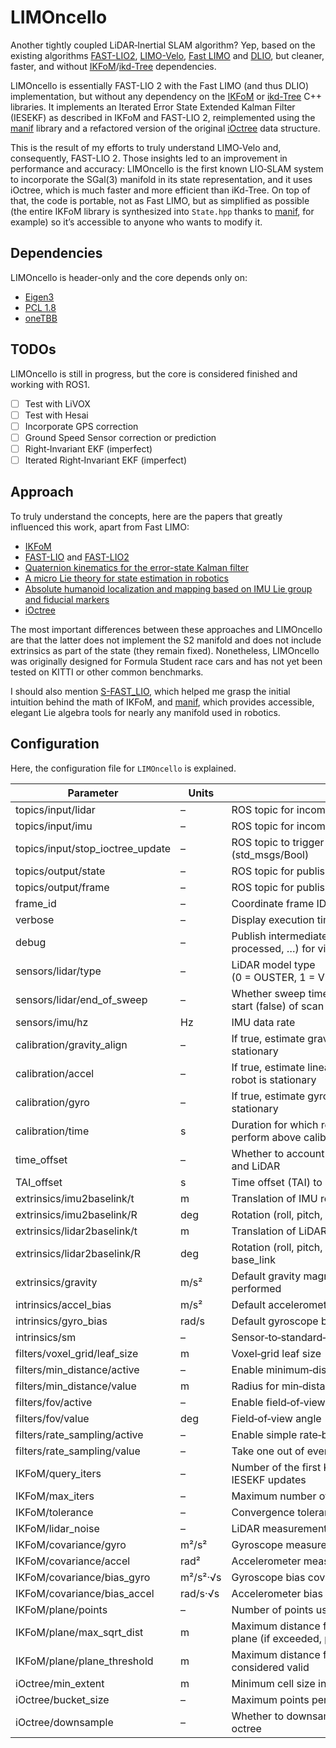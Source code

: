 # LIMOncello

Another tightly coupled LiDAR‑Inertial SLAM algorithm? Yep, based on the existing algorithms
[FAST-LIO2](https://github.com/hku-mars/FAST_LIO), [LIMO-Velo](https://github.com/Huguet57/LIMO-Velo),
[Fast LIMO](https://github.com/fetty31/fast_LIMO) and
[DLIO](https://github.com/vectr-ucla/direct_lidar_inertial_odometry), but cleaner, faster, and
without [IKFoM](https://github.com/hku-mars/IKFoM)/[ikd-Tree](https://github.com/hku-mars/ikd-Tree)
dependencies.

LIMOncello is essentially FAST-LIO 2 with the Fast LIMO (and thus DLIO) implementation, but
without any dependency on the [IKFoM](https://github.com/hku-mars/IKFoM) or
[ikd-Tree](https://github.com/hku-mars/ikd-Tree) C++ libraries. It implements an Iterated Error
State Extended Kalman Filter (IESEKF) as described in IKFoM and FAST-LIO 2, reimplemented using
the [manif](https://github.com/artivis/manif) library and a refactored version of the original
[iOctree](https://github.com/zhujun3753/i-octree) data structure.

This is the result of my efforts to truly understand LIMO‑Velo and, consequently, FAST-LIO 2.
Those insights led to an improvement in performance and accuracy: LIMOncello is the first known
LIO‑SLAM system to incorporate the SGal(3) manifold in its state representation, and it uses
iOctree, which is much faster and more efficient than iKd-Tree. On top of that, the code is
portable, not as Fast LIMO, but as simplified as possible (the entire IKFoM library is
synthesized into `State.hpp` thanks to [manif](https://github.com/artivis/manif), for example)
so it’s accessible to anyone who wants to modify it.

## Dependencies

LIMOncello is header-only and the core depends only on:
- [Eigen3](https://eigen.tuxfamily.org/index.php?title=Main_Page)
- [PCL 1.8](https://pointclouds.org/)
- [oneTBB](https://github.com/uxlfoundation/oneTBB)

## TODOs

LIMOncello is still in progress, but the core is considered finished and working with ROS1.

- [ ] Test with LiVOX
- [ ] Test with Hesai
- [ ] Incorporate GPS correction
- [ ] Ground Speed Sensor correction or prediction
- [ ] Right‑Invariant EKF (imperfect)
- [ ] Iterated Right‑Invariant EKF (imperfect)

## Approach

To truly understand the concepts, here are the papers that greatly influenced this work, apart
from Fast LIMO:
- [IKFoM](https://arxiv.org/abs/2102.03804)
- [FAST-LIO](https://arxiv.org/abs/2010.08196) and [FAST-LIO2](https://arxiv.org/abs/2107.06829)
- [Quaternion kinematics for the error-state Kalman filter](https://arxiv.org/abs/1711.02508)
- [A micro Lie theory for state estimation in robotics](https://arxiv.org/abs/1812.01537)
- [Absolute humanoid localization and mapping based on IMU Lie group and fiducial markers](https://digital.csic.es/handle/10261/206456)
- [iOctree](https://arxiv.org/pdf/2309.08315)

The most important differences between these approaches and LIMOncello are that the latter does
not implement the S2 manifold and does not include extrinsics as part of the state (they remain
fixed). Nonetheless, LIMOncello was originally designed for Formula Student race cars and has not
yet been tested on KITTI or other common benchmarks.

I should also mention [S-FAST_LIO](https://github.com/zlwang7/S-FAST_LIO), which helped me grasp
the initial intuition behind the math of IKFoM, and [manif](https://github.com/artivis/manif),
which provides accessible, elegant Lie algebra tools for nearly any manifold used in robotics.



## Configuration

Here, the configuration file for `LIMOncello` is explained.

| Parameter                        | Units    | Summary                                                                               |
|----------------------------------|----------|---------------------------------------------------------------------------------------|
| topics/input/lidar               | –        | ROS topic for incoming LiDAR point cloud                                              |
| topics/input/imu                 | –        | ROS topic for incoming IMU data                                                       |
| topics/input/stop_ioctree_update | –        | ROS topic to trigger stopping of the iOctree updates (std_msgs/Bool)                  |
| topics/output/state              | –        | ROS topic for published state estimates                                               |
| topics/output/frame              | –        | ROS topic for published full point cloud frame                                        |
| frame_id                         | –        | Coordinate frame ID used for all published data                                       |
| verbose                          | –        | Display execution time board                                                          |
| debug                            | –        | Publish intermediate point‑clouds (deskewed, processed, …) for visualization          |
| sensors/lidar/type               | –        | LiDAR model type (0 = OUSTER, 1 = VELODYNE, 2 = HESAI, 3 = LIVOX)                     |
| sensors/lidar/end_of_sweep       | –        | Whether sweep timestamp refers to end (true) or start (false) of scan                 |
| sensors/imu/hz                   | Hz       | IMU data rate                                                                         |
| calibration/gravity_align        | –        | If true, estimate gravity vector while robot is stationary                            |
| calibration/accel                | –        | If true, estimate linear accelerometer bias while robot is stationary                 |
| calibration/gyro                 | –        | If true, estimate gyroscope bias while robot is stationary                            |
| calibration/time                 | s        | Duration for which robot must remain stationary to perform above calibrations         |
| time_offset                      | –        | Whether to account for sync offset between IMU and LiDAR                              |
| TAI_offset                       | s        | Time offset (TAI) to apply to point cloud timestamps                                  |
| extrinsics/imu2baselink/t        | m        | Translation of IMU relative to base_link                                              |
| extrinsics/imu2baselink/R        | deg      | Rotation (roll, pitch, yaw) of IMU relative to base_link                              |
| extrinsics/lidar2baselink/t      | m        | Translation of LiDAR relative to base_link                                            |
| extrinsics/lidar2baselink/R      | deg      | Rotation (roll, pitch, yaw) of LiDAR relative to base_link                            |
| extrinsics/gravity               | m/s²     | Default gravity magnitude if no gravity calibration is performed                      |
| intrinsics/accel_bias            | m/s²     | Default accelerometer bias vector                                                     |
| intrinsics/gyro_bias             | rad/s    | Default gyroscope bias vector                                                         |
| intrinsics/sm                    | –        | Sensor‑to‑standard‑axis mapping matrix                                                |
| filters/voxel_grid/leaf_size     | m        | Voxel‑grid leaf size                                                                  |
| filters/min_distance/active      | –        | Enable minimum‑distance (sphere) crop                                                 |
| filters/min_distance/value       | m        | Radius for min‑distance crop                                                          |
| filters/fov/active               | –        | Enable field‑of‑view crop                                                             |
| filters/fov/value                | deg      | Field‑of‑view angle                                                                   |
| filters/rate_sampling/active     | –        | Enable simple rate‑based downsampling                                                 |
| filters/rate_sampling/value      | –        | Take one out of every *value* points                                                  |
| IKFoM/query_iters                | –        | Number of the first KNN‑map queries among all IESEKF updates                          |
| IKFoM/max_iters                  | –        | Maximum number of IESEKF updates                                                      |
| IKFoM/tolerance                  | –        | Convergence tolerance for IESEKF                                                      |
| IKFoM/lidar_noise                | –        | LiDAR measurement noise parameter                                                     |
| IKFoM/covariance/gyro            | m²/s²    | Gyroscope measurement covariance                                                      |
| IKFoM/covariance/accel           | rad²     | Accelerometer measurement covariance                                                  |
| IKFoM/covariance/bias_gyro       | m²/s²·√s | Gyroscope bias covariance                                                             |
| IKFoM/covariance/bias_accel      | rad/s·√s | Accelerometer bias covariance                                                         |
| IKFoM/plane/points               | –        | Number of points used to fit each plane feature                                       |
| IKFoM/plane/max_sqrt_dist        | m        | Maximum distance from query to any point in the plane (if exceeded, plane is invalid) |
| IKFoM/plane/plane_threshold      | m        | Maximum distance from any point to its plane to be considered valid                   |
| iOctree/min_extent               | m        | Minimum cell size in octree                                                           |
| iOctree/bucket_size              | –        | Maximum points per octree leaf                                                        |
| iOctree/downsample               | –        | Whether to downsample when inserting into the octree                                  |
